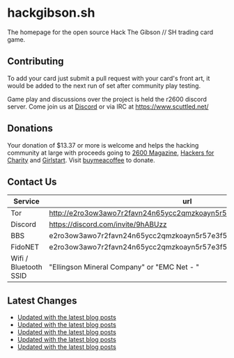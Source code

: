 # hackgibson.sh
The homepage for the open source Hack The Gibson // SH trading card game.


## Contributing

To add your card just submit a pull request with your card's front art, it would be added to the next run of set after community play testing.

Game play and discussions over the project is held the r2600 discord server. Come join us at [Discord](https://discord.com/invite/9hABUzz) or via IRC at https://www.scuttled.net/


## Donations

Your donation of $13.37 or more is welcome and helps the hacking community at large with proceeds going to [2600 Magazine](https://2600.com/), [Hackers for Charity](https://hackersforcharity.org) and [Girlstart](https://girlstart.org).  Visit [buymeacoffee](https://www.buymeacoffee.com/hackgibson.sh) to donate.


## Contact Us

Service | url
-|-
Tor | http://e2ro3ow3awo7r2favn24n65ycc2qmzkoayn5r57e3f56nvjwdcgg32ad.onion
Discord | https://discord.com/invite/9hABUzz
BBS | e2ro3ow3awo7r2favn24n65ycc2qmzkoayn5r57e3f56nvjwdcgg32ad.onion:23
FidoNET | e2ro3ow3awo7r2favn24n65ycc2qmzkoayn5r57e3f56nvjwdcgg32ad.onion:24554
Wifi / Bluetooth SSID | "Ellingson Mineral Company" or "EMC Net - <fidonet address>"

## Latest Changes
<!-- BLOG-POST-LIST:START -->
- [Updated with the latest blog posts](https://github.com/DFW2600/hackgibson.sh/commit/3449df1d59547ad2a6335c6e116e5af02a4e9eda)
- [Updated with the latest blog posts](https://github.com/DFW2600/hackgibson.sh/commit/62ed8327e5d86e8395ad99f009d56e898d722ea3)
- [Updated with the latest blog posts](https://github.com/DFW2600/hackgibson.sh/commit/1a243c2dfc76ac60769fd4ceb873b8baa0b99806)
- [Updated with the latest blog posts](https://github.com/DFW2600/hackgibson.sh/commit/7b801b56e9b1c87f95fd223dc0e143f5d6cf294b)
- [Updated with the latest blog posts](https://github.com/DFW2600/hackgibson.sh/commit/30a8117788cdc32acfab9ec76125f8df144fcee6)
<!-- BLOG-POST-LIST:END -->
